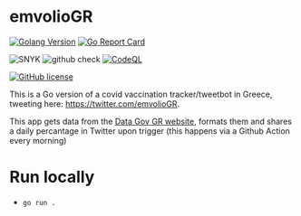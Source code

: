 # emvolioGR
[![Golang Version](https://img.shields.io/github/go-mod/go-version/ipapast/emvolioGR)](https://github.com/ipapast/emvolioGR)
[![Go Report Card](https://goreportcard.com/badge/github.com/ipapast/emvolioGr)](https://goreportcard.com/report/github.com/ipapast/emvolioGr)

![SNYK](https://github.com/ipapast/emvolioGR/actions/workflows/snyk-security.yml/badge.svg)
![github check](https://github.com/ipapast/emvolioGR/actions/workflows/go.yml/badge.svg) [![CodeQL](https://github.com/ipapast/emvolioGR/actions/workflows/codeql-analysis.yml/badge.svg)](https://github.com/ipapast/emvolioGR/actions/workflows/codeql-analysis.yml) 

[![GitHub license](https://img.shields.io/github/license/Naereen/StrapDown.js.svg)](https://github.com/Naereen/StrapDown.js/blob/master/LICENSE)

This is a Go version of a covid vaccination tracker/tweetbot in Greece, tweeting here: https://twitter.com/emvolioGR.

This app gets data from the [Data Gov GR website](https://data.gov.gr/datasets/mdg_emvolio/), formats them and shares a daily percantage in Twitter upon trigger (this happens via a Github Action every morning)

# Run locally

- ```go run .```
